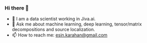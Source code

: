 ### Hi there 👋

 - 🧠 I am a data scientist working in Jiva.ai.     
 - 💬 Ask me about machine learning, deep learning, tensor/matrix decompositions and source localization.  
 - 📫 How to reach me: esin.karahan@gmail.com
